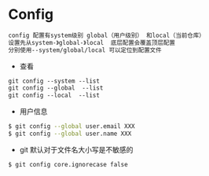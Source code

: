 # Config
```md
config 配置有system级别 global（用户级别） 和local（当前仓库）
设置先从system-》global-》local  底层配置会覆盖顶层配置
分别使用--system/global/local 可以定位到配置文件
```

* 查看
```md
git config --system --list
git config --global  --list
git config --local  --list
```
* 用户信息
```sh
$ git config --global user.email XXX
$ git config --global user.name XXX
```

* git 默认对于文件名大小写是不敏感的
```sh 
$ git config core.ignorecase false
``` 